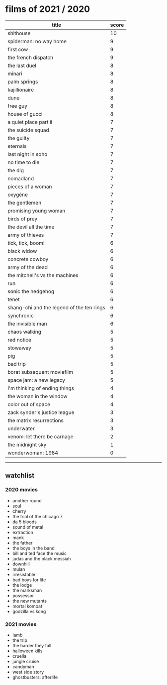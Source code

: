 # films of 2021 / 2020

|title                                      |score|
|-------------------------------------------|-----|
|shithouse                                  |10   |
|spiderman: no way home                     |9    |
|first cow                                  |9    |
|the french dispatch                        |9    |
|the last duel                              |8    |
|minari                                     |8    |
|palm springs                               |8    |
|kajillionaire                              |8    |
|dune                                       |8    |
|free guy                                   |8    |
|house of gucci                             |8    |
|a quiet place part ii                      |7    |
|the suicide squad                          |7    |
|the guilty                                 |7    |
|eternals                                   |7    |
|last night in soho                         |7    |
|no time to die                             |7    |
|the dig                                    |7    |
|nomadland                                  |7    |
|pieces of a woman                          |7    |
|oxygène                                    |7    |
|the gentlemen                              |7    |
|promising young woman                      |7    |
|birds of prey                              |7    |
|the devil all the time                     |7    |
|army of thieves                            |7    |
|tick, tick, boom!                          |6    |
|black widow                                |6    |
|concrete cowboy                            |6    |
|army of the dead                           |6    |
|the mitchell's vs the machines             |6    |
|run                                        |6    |
|sonic the hedgehog                         |6    |
|tenet                                      |6    |
|shang-chi and the legend of the ten rings  |6    |
|synchronic                                 |6    |
|the invisible man                          |6    |
|chaos walking                              |5    |
|red notice                                 |5    |
|stowaway                                   |5    |
|pig                                        |5    |
|bad trip                                   |5    |
|borat subsequent moviefilm                 |5    |
|space jam: a new legacy                    |5    |
|i'm thinking of ending things              |4    |
|the woman in the window                    |4    |
|color out of space                         |4    |
|zack synder's justice league               |3    |
|the matrix resurrections                   |3    |
|underwater                                 |3    |
|venom: let there be carnage                |2    |
|the midnight sky                           |1    |
|wonderwoman: 1984                          |0    |

---

## watchlist

### 2020 movies 

- another round
- soul
- cherry
- the trial of the chicago 7
- da 5 bloods
- sound of metal
- extraction
- mank
- the father
- the boys in the band
- bill and ted face the music
- judas and the black messiah
- downhill
- mulan
- irresistable
- bad boys for life
- the lodge
- the marksman
- possessor
- the new mutants
- mortal kombat
- godzilla vs kong

### 2021 movies

- lamb
- the trip
- the harder they fall
- halloween kills
- cruella
- jungle cruise
- candyman
- west side story
- ghostbusters: afterlife
